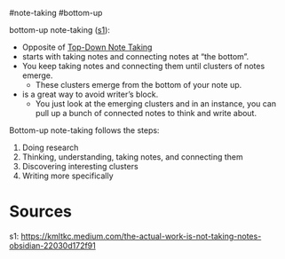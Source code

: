 
#note-taking  #bottom-up

bottom-up note-taking ([s1](https://kmltkc.medium.com/the-actual-work-is-not-taking-notes-obsidian-22030d172f91#edbd)):
* Opposite of [Top-Down Note Taking](Top-Down%20Note%20Taking.md)
* starts with taking notes and connecting notes at “the bottom”. 
* You keep taking notes and connecting them until clusters of notes emerge. 
	* These clusters emerge from the bottom of your note up.
* is a great way to avoid writer’s block. 
	* You just look at the emerging clusters and in an instance, you can pull up a bunch of connected notes to think and write about.

Bottom-up note-taking follows the steps:

1. Doing research
2. Thinking, understanding, taking notes, and connecting them
3. Discovering interesting clusters
4. Writing more specifically

# Sources

s1: https://kmltkc.medium.com/the-actual-work-is-not-taking-notes-obsidian-22030d172f91